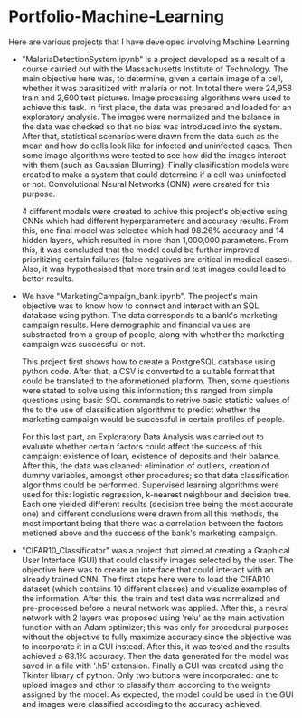 # Portfolio-Machine-Learning

Here are various projects that I have developed involving Machine Learning 

* "MalariaDetectionSystem.ipynb" is a project developed as a result of a course carried out with the Massachusetts Institute of Technology. The main objective here was, to determine, given a certain image of a cell, whether it was parasitized with malaria or not. In total there were 24,958 train and 2,600 test pictures. Image processing algorithms were used to achieve this task. In first place, the data was prepared and loaded for an exploratory analysis. The images were normalized and the balance in the data was checked so that no bias was introduced into   the system. After that, statistical scenarios were drawn from the data such as the mean and how do cells look like for infected and uninfected cases. Then some image algorithms were tested to see how did the images interact with them (such as Gaussian Blurring). Finally clasification models were created to make a system that could determine if a cell was uninfected or not. Convolutional Neural Networks (CNN) were created for this purpose.

  4 different models were created to achive this project's objective using CNNs which had different hyperparameters and accuracy results. From this, one final model     was selectec which had 98.26% accuracy and 14 hidden layers, which resulted in more than 1,000,000 parameters. From this, it was concluded that the model could be     further improved prioritizing certain failures (false negatives are critical in medical cases). Also, it was hypothesised that more train and test images could lead   to better results. 


* We have "MarketingCampaign_bank.ipynb". The project's main objective was to know how to connect and interact with an SQL database using python. The data corresponds   to a bank's   marketing campaign results. Here demographic and financial values are substracted from a group of people, along with whether the marketing campaign       was successful or   not.

  This project first shows how to create a PostgreSQL database using python code. After that, a CSV is converted to a suitable format that could be translated to the     aformetioned platform. Then, some questions were stated to solve using this information; this ranged from simple questions using basic SQL commands to retrive basic   statistic values of the to the use of classification algorithms to predict whether the marketing campaign would be successful in certain profiles of people.

  For this last part, an Exploratory Data Analysis was carried out to evaluate whether certain factors could affect the success of this campaign: existence of loan,     existence of deposits and their balance. After this, the data was cleaned: elimination of outliers, creation of dummy variables, amongst other procedures; so that     data classification algorithms could be performed. Supervised learning algorithms were used for this: logistic regression, k-nearest neighbour and decision tree.       Each one yielded different results (decision tree being the most accurate one) and different conclusions were drawn from all this methods, the most important being     that there was a correlation between the factors metioned above and the success of the bank's marketing campaign.

* "CIFAR10_Classificator" was a project that aimed at creating a Graphical User Interface (GUI) that could classify images selected by the user. The objective here was to create an interface that could interact with an already trained CNN. The first steps here were to load the CIFAR10 dataset (which contains 10 different classes) and visualize examples of the information. After this, the train and test data was normalized and pre-processed before a neural network was applied. After this, a neural network with 2 layers was proposed using 'relu' as the main activation function with an Adam optimizer; this was only for procedural purposes without the objective to fully maximize accuracy since the objective was to incorporate it in a GUI instead. After this, it was tested and the results achieved a 68.1% accuracy. Then the data generated for the model was saved in a file with '.h5' extension. Finally a GUI was created using the Tkinter library of python. Only two buttons were incorporated: one to upload images and other to classify them according to the weights assigned by the model. As expected, the model could be used in the GUI and images were classified according to the accuracy achieved.
